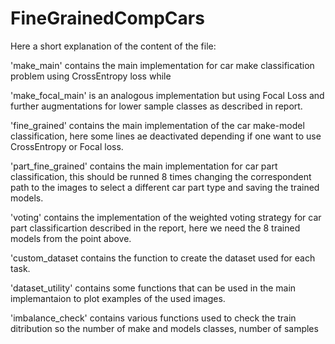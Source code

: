 # FineGrainedCompCars
Here a short explanation of the content of the file:

'make_main' contains the main implementation for car make classification problem using CrossEntropy loss while

'make_focal_main' is an analogous implementation but using Focal Loss and further augmentations for lower sample classes as described in report.

'fine_grained' contains the main implementation of the car make-model classification, here some lines ae deactivated depending if one want to use CrossEntropy or Focal loss.

'part_fine_grained' contains the main implementation for car part classification, this should be runned 8 times changing the correspondent path to the images to select a different car part type and saving the trained models. 

'voting' contains the implementation of the weighted voting strategy for car part classificartion described in the report, here we need the 8 trained models from the point above.

'custom_dataset contains the function to create the dataset used for each task.

'dataset_utility' contains some functions that can be used in the main implemantaion to plot examples of the used images.

'imbalance_check' contains various functions used to check the train ditribution so the number of make and models classes, number of samples

